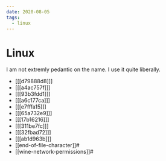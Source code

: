 ```yaml
---
date: 2020-08-05
tags:
  - linux
---
```


# Linux

I am not extremly pedantic on the name. I use it quite liberally.

* [[[d79888d8]]]
* [[[a4ac757f]]]
* [[[93b3fdd1]]]
* [[[a6c177ca]]]
* [[[e7fffa15]]]
* [[[65a732e9]]]
* [[[17b16216]]]
* [[[311be7fc]]]
* [[[32fbad72]]]
* [[[ab1d963b]]]
* [[end-of-file-character]]#
* [[wine-network-permissions]]#
